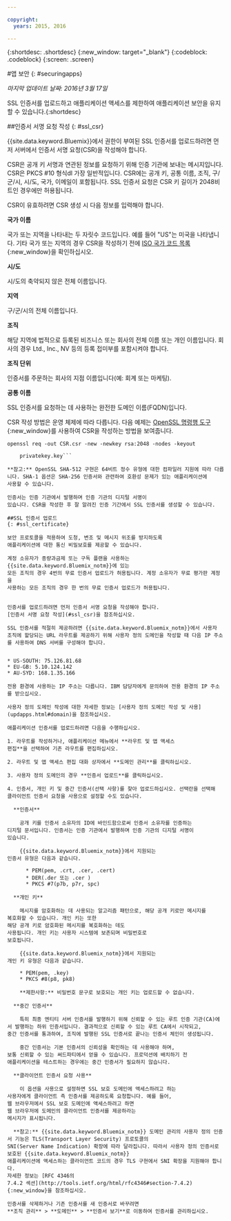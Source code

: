 ```yaml
---

copyright:
  years: 2015, 2016

---
```



{:shortdesc: .shortdesc}
{:new_window: target="_blank"}
{:codeblock: .codeblock}
{:screen: .screen}

#앱 보안
{: #securingapps}

*마지막 업데이트 날짜: 2016년 3월 17일*

SSL 인증서를 업로드하고 애플리케이션 액세스를
제한하여 애플리케이션 보안을 유지할 수 있습니다.{:shortdesc}

##인증서 서명 요청 작성
{: #ssl_csr}

{{site.data.keyword.Bluemix}}에서 권한이 부여된 SSL 인증서를 업로드하려면 먼저 서버에서 인증서 서명 요청(CSR)을 작성해야 합니다.

CSR은 공개 키 서명과 연관된 정보를 요청하기 위해 인증 기관에 보내는
메시지입니다. CSR은 PKCS #10 형식dl 가장 일반적입니다. CSR에는 공개 키,
공통 이름, 조직, 구/군/시, 시/도, 국가, 이메일이 포함됩니다. SSL 인증서 요청은
CSR 키 길이가 2048비트인 경우에만 허용됩니다. 

CSR이 유효하려면 CSR 생성 시 다음 정보를 입력해야 합니다. 

**국가 이름**
  
  국가 또는 지역을 나타내는 두 자릿수 코드입니다. 예를 들어 "US"는 미국을 나타냅니다.
기타 국가 또는 지역의 경우 CSR을 작성하기 전에
[ISO 국가 코드 목록](https://www.iso.org/obp/ui/#search){:new_window}을 확인하십시오. 
  
**시/도**

  시/도의 축약되지 않은 전체 이름입니다. 

**지역**

  구/군/시의 전체 이름입니다. 
  
**조직**

  해당 지역에 법적으로 등록된 비즈니스 또는 회사의 전체 이름 또는 개인 이름입니다.
회사의 경우 Ltd., Inc., NV 등의 등록 접미부를 포함시켜야 합니다. 
  
**조직 단위**

  인증서를 주문하는 회사의 지점 이름입니다(예: 회계 또는 마케팅). 
  
**공통 이름**

  SSL 인증서를 요청하는 데 사용하는 완전한 도메인 이름(FQDN)입니다.

  
CSR 작성 방법은 운영 체제에 따라 다릅니다. 다음 예제는 [OpenSSL 명령행 도구](http://www.openssl.org/){:new_window}를 사용하여 CSR을 작성하는 방법을 보여줍니다.

```
openssl req -out CSR.csr -new -newkey rsa:2048 -nodes -keyout

    privatekey.key```

**참고:** OpenSSL SHA-512 구현은 64비트 정수 유형에 대한 컴파일러 지원에 따라 다릅니다. SHA-1 옵션은 SHA-256 인증서와 관련하여 호환성 문제가 있는 애플리케이션에
사용할 수 있습니다. 

인증서는 인증 기관에서 발행하며 인증 기관의 디지털 서명이
있습니다. CSR을 작성한 후 잘 알려진 인증 기간에서 SSL 인증서를 생성할 수 있습니다. 

##SSL 인증서 업로드
{: #ssl_certificate}

보안 프로토콜을 적용하여 도청, 변조 및 메시지 위조를 방지하도록
애플리케이션에 대한 통신 비밀보호를 제공할 수 있습니다. 

계정 소유자가 종량과금제 또는 구독 플랜을 사용하는 {{site.data.keyword.Bluemix_notm}}에 있는
모든 조직의 경우 4번의 무료 인증서 업로드가 허용됩니다. 계정 소유자가 무료 평가판 계정을
사용하는 모든 조직의 경우 한 번의 무료 인증서 업로드가 허용됩니다.


인증서를 업로드하려면 먼저 인증서 서명 요청을 작성해야 합니다.
[인증서 서명 요청 작성](#ssl_csr)을 참조하십시오.

SSL 인증서를 적절히 제공하려면 {{site.data.keyword.Bluemix_notm}}에서 사용자 조직에 할당되는 URL 라우트를 제공하기 위해 사용자 정의 도메인을 작성할 때 다음 IP 주소를 사용하여 DNS 서버를 구성해야 합니다.


* US-SOUTH: 75.126.81.68
* EU-GB: 5.10.124.142
* AU-SYD: 168.1.35.166

전용 환경에 사용하는 IP 주소는 다릅니다. IBM 담당자에게 문의하여 전용 환경의 IP 주소를 받으십시오. 

사용자 정의 도메인 작성에 대한 자세한 정보는 [사용자 정의 도메인 작성 및 사용](updapps.html#domain)을 참조하십시오.

애플리케이션 인증서를 업로드하려면 다음을 수행하십시오. 

1. 라우트를 작성하거나, 애플리케이션 메뉴에서 **라우트 및 앱 액세스
편집**을 선택하여 기존 라우트를 편집하십시오.

2. 라우트 및 앱 액세스 편집 대화 상자에서 **도메인 관리**를 클릭하십시오.

3. 사용자 정의 도메인의 경우 **인증서 업로드**를 클릭하십시오. 

4. 인증서, 개인 키 및 중간 인증서(선택 사항)를 찾아 업로드하십시오. 선택란을 선택해
클라이언트 인증서 요청을 사용으로 설정할 수도 있습니다. 

  **인증서**
    
    공개 키를 인증서 소유자의 ID에 바인드함으로써 인증서 소유자를 인증하는
디지털 문서입니다. 인증서는 인증 기관에서 발행하며 인증 기관의 디지털 서명이
있습니다. 
    
    {{site.data.keyword.Bluemix_notm}}에서 지원되는
인증서 유형은 다음과 같습니다. 
    
      * PEM(pem, .crt, .cer, .cert)
	  * DER(.der 또는 .cer )
      * PKCS #7(p7b, p7r, spc)
	  
  **개인 키**
  
    메시지를 암호화하는 데 사용되는 알고리즘 패턴으로, 해당 공개 키로만 메시지를
복호화할 수 있습니다. 개인 키는 또한
해당 공개 키로 암호화된 메시지를 복호화하는 데도
사용됩니다. 개인 키는 사용자 시스템에 보존되며 비밀번호로
보호됩니다.
    
    {{site.data.keyword.Bluemix_notm}}에서 지원되는
개인 키 유형은 다음과 같습니다. 
    
    * PEM(pem, .key) 
    * PKCS #8(p8, pk8)
    
    **제한사항:** 비밀번호 문구로 보호되는 개인 키는 업로드할 수 없습니다.
    
  **중간 인증서**
  
    특히 최종 엔티티 서버 인증서를 발행하기 위해 신뢰할 수 있는 루트 인증 기관(CA)에서 발행하는 하위 인증서입니다. 결과적으로 신뢰할 수 있는 루트 CA에서 시작되고,
중간 인증서를 통과하여, 조직에 발행된 SSL 인증서로 끝나는 인증서 체인이 생성됩니다. 
    
    중간 인증서는 기본 인증서의 신뢰성을 확인하는 데 사용해야 하며,
보통 신뢰할 수 있는 써드파티에서 얻을 수 있습니다. 프로덕션에 배치하기 전
애플리케이션을 테스트하는 경우에는 중간 인증서가 필요하지 않습니다. 
  
  **클라이언트 인증서 요청 사용**
  
    이 옵션을 사용으로 설정하면 SSL 보호 도메인에 액세스하려고 하는
사용자에게 클라이언트 측 인증서를 제공하도록 요청합니다. 예를 들어,
웹 브라우저에서 SSL 보호 도메인에 액세스하려고 하면
웹 브라우저에 도메인의 클라이언트 인증서를 제공하라는
메시지가 표시됩니다. 
  
  **참고:** {{site.data.keyword.Bluemix_notm}} 도메인 관리의 사용자 정의 인증서 기능은 TLS(Transport Layer Security) 프로토콜의
SNI(Server Name Indication) 확장에 따라 달라집니다. 따라서 사용자 정의 인증서로
보호된 {{site.data.keyword.Bluemix_notm}}
애플리케이션에 액세스하는 클라이언트 코드의 경우 TLS 구현에서 SNI 확장을 지원해야 합니다.
자세한 정보는 [RFC 4346의
7.4.2 섹션](http://tools.ietf.org/html/rfc4346#section-7.4.2){:new_window}을 참조하십시오. 

인증서를 삭제하거나 기존 인증서를 새 인증서로 바꾸려면
**조직 관리** > **도메인** > **인증서 보기**로 이동하여 인증서를 관리하십시오.
